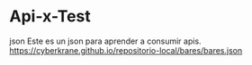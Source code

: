 # Api-x-Test
json
Este es un json para aprender a consumir apis.
https://cyberkrane.github.io/repositorio-local/bares/bares.json


